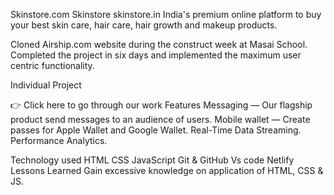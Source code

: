 Skinstore.com
Skinstore skinstore.in India's premium online platform to buy your best skin care, hair care, hair growth and makeup products.

Cloned Airship.com website during the construct week at Masai School. Completed the project in six days and implemented the maximum user centric functionality.

Individual Project

👉 Click here to go through our work
Features
Messaging — Our flagship product
send messages to an audience of users.
Mobile wallet — Create passes for Apple Wallet and Google Wallet.
Real-Time Data Streaming.
Performance Analytics.



Technology used
HTML
CSS
JavaScript
Git & GitHub
Vs code
Netlify
Lessons Learned
Gain excessive knowledge on application of HTML, CSS & JS.
